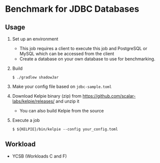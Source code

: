 # Benchmark for JDBC Databases

## Usage
1. Set up an environment
    - This job requires a client to execute this job and PostgreSQL or MySQL which can be accessed from the client
    - Create a database on your own database to use for benchmarking.

2. Build
    ```console
    $ ./gradlew shadowJar
    ```

3. Make your config file based on `jdbc-sample.toml`

4. Download Kelpie binary (zip) from https://github.com/scalar-labs/kelpie/releases/ and unzip it
    - You can also build Kelpie from the source


5. Execute a job
    ```console
    $ ${KELPIE}/bin/kelpie --config your_config.toml
    ```

## Workload
- YCSB (Workloads C and F)
